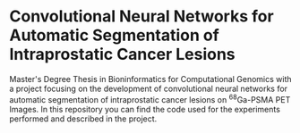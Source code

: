 # Convolutional Neural Networks for Automatic Segmentation of Intraprostatic Cancer Lesions 

Master's Degree Thesis in Bioninformatics for Computational Genomics with a project focusing on the development of convolutional neural networks for automatic segmentation of intraprostatic cancer lesions on $^68$Ga-PSMA PET Images. In this repository you can find the code used for the experiments performed and described in the project. 
